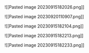 ![[Pasted image 20230915182026.png]]

![[Pasted image 20230920110907.png]]


![[Pasted image 20230915182104.png]]

![[Pasted image 20230915182213.png]]


![[Pasted image 20230915182233.png]]
